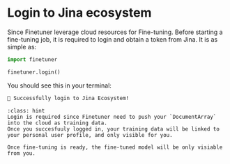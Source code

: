 # Login to Jina ecosystem

Since Finetuner leverage cloud resources for Fine-tuning.
Before starting a fine-tuning job,
it is required to login and obtain a token from Jina.
It is as simple as:

```python
import finetuner

finetuner.login()
```

You should see this in your terminal:

```bash
🔐 Successfully login to Jina Ecosystem!
```

```{admonition} Why I need to login?
:class: hint
Login is required since Finetuner need to push your `DocumentArray` into the cloud as training data.
Once you succesfuuly logged in, your training data will be linked to your personal user profile, and only visible for you. 

Once fine-tuning is ready, the fine-tuned model will be only visiable from you.
```